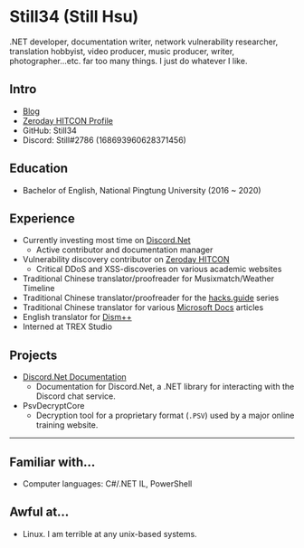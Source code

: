 # Still34 (Still Hsu)

.NET developer, documentation writer, network vulnerability researcher, translation hobbyist, video producer, music producer, writer, photographer...etc. far too many things. I just do whatever I like.

## Intro
* [Blog](https://blog.stillu.cc)
* [Zeroday HITCON Profile](https://zeroday.hitcon.org/user/stillazure)
* GitHub: Still34
* Discord: Still#2786 (168693960628371456)

## Education

* Bachelor of English, National Pingtung University (2016 ~ 2020)

## Experience

* Currently investing most time on [Discord.Net](https://github.com/RogueException/Discord.Net)
    * Active contributor and documentation manager
* Vulnerability discovery contributor on [Zeroday HITCON](https://zeroday.hitcon.org)
    * Critical DDoS and XSS-discoveries on various academic websites
* Traditional Chinese translator/proofreader for Musixmatch/Weather Timeline
* Traditional Chinese translator/proofreader for the [hacks.guide](https://hacks.guide) series
* Traditional Chinese translator for various [Microsoft Docs](https://docs.microsoft.com) articles
* English translator for [Dism++](https://github.com/Chuyu-Team/Dism-Multi-language)
* Interned at TREX Studio

## Projects

* [Discord.Net Documentation](https://docs.stillu.cc)
    * Documentation for Discord.Net, a .NET library for interacting with the Discord chat service.
* PsvDecryptCore
    * Decryption tool for a proprietary format (`.PSV`) used by a major online training website.

---

## Familiar with...

* Computer languages: C#/.NET IL, PowerShell

## Awful at...

* Linux. I am terrible at any unix-based systems.